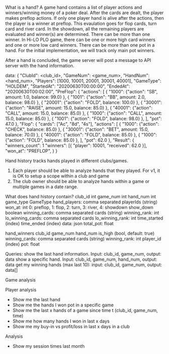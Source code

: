 What is a hand?
A game hand contains a list of player actions and winners/winning money of a poker deal.
After the cards are dealt, the player makes preflop actions. If only one player hand is alive
after the actions, then the player is a winner at preflop. This evaulation goes for flop cards,
turn card and river card. In the showdown, all the remaining players are evaluated and winner(s)
are determined. There can be more than one winner. In Hi-LO PLO game, there can be one or more
high card winners and one or more low card winners. There can be more than one pot in a hand. 
For the initial implementation, we will track only main pot winners.


After a hand is concluded, the game server will post a message to API server with the hand information.

data:
{
  "ClubId": <club_id>,
  "GameNum": <game_num>,
  "HandNum": <hand_num>,
  "Players": [1000, 10001, 20001, 30001, 40001],
  "GameType": "HOLDEM",
  "StartedAt": "20200630T00:00:00",
  "EndedAt": "20200630T00:02:00",
  "PreFlop": {
    "actions": [
      { "1000": {"action": "SB", amount: 1.0, balance: 99.0} },
      { "1001": {"action": "BB", amount: 2.0, balance: 98.0} },
      { "20001": {"action": "FOLD", balance: 100.0} },
      { "30001": {"action": "RAISE", amount: 15.0, balance: 85.0} },
      { "40001": {"action": "CALL", amount: 15.0, balance: 85.0} },
      { "1000": {"action": "CALL", amount: 15.0, balance: 85.0} },
      { "1001": {"action": "FOLD",  balance: 98.0} },
    ],
    "pot": 47.0
  },
  "Flop": {
    "cards": ["Ac", "8d", "4s"],
    "actions": [
      { "1000": {"action": "CHECK", balance: 85.0} },
      { "30001": {"action": "BET", amount: 15.0, balance: 70.0} },
      { "40001": {"action": "FOLD", balance: 85.0} },
      { "1000": {"action": "FOLD", balance: 85.0} },
    ],
    "pot": 62.0
  },
  "Result": {
    "winners_count": 1
    "winners": [{
        "player": 10001,
        "received": 62.0 
      }],
    "won_at": "PREFLOP",
  }
}


Hand history tracks hands played in different clubs/games. 
1. Each player should be able to analyze hands that they played.
  For v1, it is OK to setup a scope within a club and game
2. The club owner should be able to analyze hands within a game or multiple games in a date range.

What does hand history contain?
club_id int
game_num int
hand_num int
game_type  GameType
hand_players: comma separated playerIds (string)
won_at: int 0: preflop, 1: flop, 2: turn, 3: river, 4: showdown
show_down boolean
winning_cards: comma separated cards (string) 
winning_rank: int
lo_winning_cards: comma separated cards
lo_winning_rank: int
time_started (index)
time_ended (index)
data: json
total_pot: float

hand_winners
club_id
game_num
hand_num
is_high (bool, default: true)
winning_cards: comma separated cards (string)
winning_rank: int
player_id (index)
pot: float


Queries:
show the last hand information. Input: club_id, game_num, output: data
show a specific hand. Input: club_id, game_num, hand_num, output: data
get my winning hands (max last 10): input: club_id, game_num, output: data[]

Game analysis


Player analysis
- Show me the last hand
- Show me the hands I won pot in a specific game
- Show me the last x hands of a game since time t (club_id, game_num, time)
- Show me how many hands I won in last x days
- Show me my buy-in vs profit/loss in last x days in a club

Analysis 
- Show my session times last month
